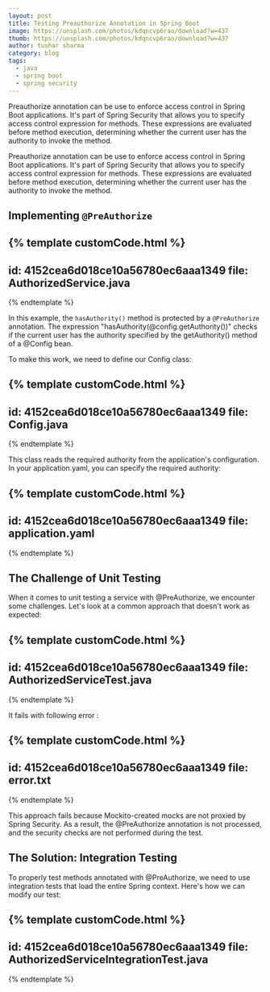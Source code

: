 ```yaml
---
layout: post
title: Testing Preauthorize Annotation in Spring Boot
image: https://unsplash.com/photos/kdqncvp6rao/download?w=437
thumb: https://unsplash.com/photos/kdqncvp6rao/download?w=437
author: tushar sharma
category: blog
tags:
  - java
  - spring boot
  - spring security
---
```


Preauthorize annotation can be use to enforce access control in Spring Boot applications. It's part of Spring Security that allows you to specify access control expression for methods. These expressions are evaluated before method execution, determining whether the current user has the authority to invoke the method.<!-- truncate_here -->

Preauthorize annotation can be use to enforce access control in Spring Boot applications. It's part of Spring Security that allows you to specify access control expression for methods. These expressions are evaluated before method execution, determining whether the current user has the authority to invoke the method.

## Implementing `@PreAuthorize`

<div style="display:none;" markdown="1">
import org.springframework.security.access.prepost.PreAuthorize;
import reactor.core.publisher.Mono;

public class AuthorizedService {
    @PreAuthorize("hasAuthority(@config.getAuthority())")
    public Mono<Boolean> hasAuthority() {
        return Mono.just(true);
    }
}
</div>

{% template  customCode.html %}
---
id: 4152cea6d018ce10a56780ec6aaa1349
file: AuthorizedService.java
---
{% endtemplate %}


In this example, the `hasAuthority()` method is protected by a `@PreAuthorize` annotation. The expression "hasAuthority(@config.getAuthority())" checks if the current user has the authority specified by the getAuthority() method of a @Config bean.

To make this work, we need to define our Config class:

<div style="display:none;" markdown="1">
import org.springframework.beans.factory.annotation.Value;
import org.springframework.stereotype.Component;
import lombok.Getter;

@Component
@Getter
public class Config {
    @Value("${spring.application.authority}")
    private String authority;
}
</div>

{% template  customCode.html %}
---
id: 4152cea6d018ce10a56780ec6aaa1349
file: Config.java
---
{% endtemplate %}


This class reads the required authority from the application's configuration. In your application.yaml, you can specify the required authority:

{% template  customCode.html %}
---
id: 4152cea6d018ce10a56780ec6aaa1349
file: application.yaml
---
{% endtemplate %}

## The Challenge of Unit Testing

When it comes to unit testing a service with @PreAuthorize, we encounter some challenges. Let's look at a common approach that doesn't work as expected:

<div style="display:none;" markdown="1">
import org.junit.jupiter.api.Test;
import org.junit.jupiter.api.extension.ExtendWith;
import org.mockito.Mock;
import org.mockito.InjectMocks;
import org.mockito.junit.jupiter.MockitoExtension;
import org.springframework.security.test.context.support.WithMockUser;
import reactor.test.StepVerifier;
import org.springframework.security.access.AccessDeniedException;
import static org.mockito.Mockito.when;

@ExtendWith(MockitoExtension.class)
public class AuthorizedServiceTest {
    @InjectMocks
    private AuthorizedService authorizedService;

    @Mock
    private Config config;

    @Test
    @WithMockUser(authorities = "ADMIN")
    void testHasAuthority_withAccess() {
        when(config.getAuthority()).thenReturn("ADMIN");

        StepVerifier.create(authorizedService.hasAuthority())
            .expectNext(true)
            .verifyComplete();
    }

    @Test
    void testHasAuthority_withoutAccess() {
        StepVerifier.create(authorizedService.hasAuthority())
            .expectError(AccessDeniedException.class)
            .verify();
    }
}
</div>

{% template  customCode.html %}
---
id: 4152cea6d018ce10a56780ec6aaa1349
file: AuthorizedServiceTest.java
---
{% endtemplate %}


It fails with following error : 

<div style="display:none;" markdown="1">
org.mockito.exceptions.misusing.UnnecessaryStubbingException: 
Unnecessary stubbings detected.
Clean & maintainable test code requires zero unnecessary code.
Following stubbings are unnecessary (click to navigate to relevant line of code):
</div>

{% template  customCode.html %}
---
id: 4152cea6d018ce10a56780ec6aaa1349
file: error.txt
---
{% endtemplate %}

This approach fails because Mockito-created mocks are not proxied by Spring Security. As a result, the @PreAuthorize annotation is not processed, and the security checks are not performed during the test.

## The Solution: Integration Testing

To properly test methods annotated with @PreAuthorize, we need to use integration tests that load the entire Spring context. Here's how we can modify our test:

<div style="display:none;" markdown="1">
import org.junit.jupiter.api.Test;
import org.junit.jupiter.api.extension.ExtendWith;
import org.mockito.Mock;
import org.mockito.InjectMocks;
import org.mockito.junit.jupiter.MockitoExtension;
import org.springframework.security.test.context.support.WithMockUser;
import reactor.test.StepVerifier;
import org.springframework.security.access.AccessDeniedException;
import static org.mockito.Mockito.when;

@SpringBootTest(properties = {"spring.profiles.active=test"})
public class AuthorizedServiceIntegrationTest {

    @Autowired
    private AuthorizedService authorizedService;

    @Mock
    private PropertyConfig propertyConfig;

    @Test
    @WithMockUser(authorities = "ADMIN")
    void testHasKafkaAllowedAuthority_withAccess() {

        when(propertyConfig.getKafkaAllowedAuthority()).thenReturn("ADMIN");

        StepVerifier.create(authorizedService.hasAuthority())
                .expectNext(true)
                .verifyComplete();
    }

    @Test
    void testHasKafkaAllowedAuthority_withoutAccess() {

        StepVerifier.create(authorizedService.hasAuthority())
                .expectError(AccessDeniedException.class)
                .verify();
    }
}
</div>

{% template  customCode.html %}
---
id: 4152cea6d018ce10a56780ec6aaa1349
file: AuthorizedServiceIntegrationTest.java
---
{% endtemplate %}
